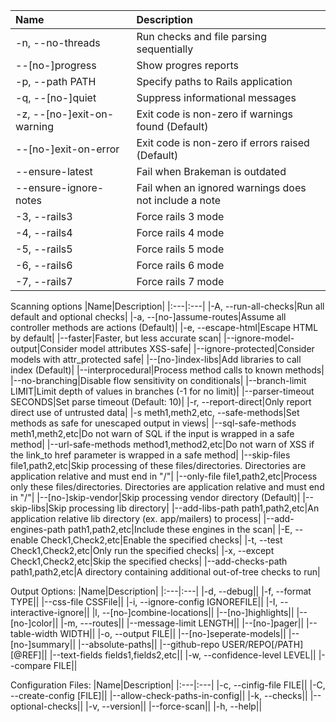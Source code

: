|Name|Description|
|:---|:---|
|-n, --no-threads|Run checks and file parsing sequentially|
|--[no-]progress|Show progres reports|
|-p, --path PATH|Specify paths to Rails application|
|-q, --[no-]quiet|Suppress informational messages|
|-z, --[no-]exit-on-warning| Exit code is non-zero if warnings found (Default)|
|--[no-]exit-on-error|Exit code is non-zero if errors raised (Default)|
|--ensure-latest|Fail when Brakeman is outdated|
|--ensure-ignore-notes|Fail when an ignored warnings does not include a note|
|-3, --rails3|Force rails 3 mode|
|-4, --rails4|Force rails 4 mode|
|-5, --rails5|Force rails 5 mode|
|-6, --rails6|Force rails 6 mode|
|-7, --rails7|Force rails 7 mode|

Scanning options
|Name|Description|
|:---|:---|
|-A, --run-all-checks|Run all default and optional checks|
|-a, --[no-]assume-routes|Assume all controller methods are actions (Default)|
|-e, --escape-html|Escape HTML by default|
|--faster|Faster, but less accurate scan|
|--ignore-model-output|Consider model attributes XSS-safe|
|--ignore-protected|Consider models with attr_protected safe|
|--[no-]index-libs|Add libraries to call index (Default)|
|--interprocedural|Process method calls to known methods|
|--no-branching|Disable flow sensitivity on conditionals|
|--branch-limit LIMIT|Limit depth of values in branches (-1 for no limit)|
|--parser-timeout SECONDS|Set parse timeout (Default: 10)|
|-r, --report-direct|Only report direct use of untrusted data|
|-s meth1,meth2,etc, --safe-methods|Set methods as safe for unescaped output in views|
|--sql-safe-methods meth1,meth2,etc|Do not warn of SQL if the input is wrapped in a safe method|
|--url-safe-methods method1,method2,etc|Do not warn of XSS if the link_to href parameter is wrapped in a safe method|
|--skip-files file1,path2,etc|Skip processing of these files/directories. Directories are application relative and must end in "/"|
|--only-file file1,path2,etc|Process only these files/directories. Directories are application relative and must end in "/"|
|--[no-]skip-vendor|Skip processing vendor directory (Default)|
|--skip-libs|Skip processing lib directory|
|--add-libs-path path1,path2,etc|An application relative lib directory (ex. app/mailers) to process|
|--add-engines-path path1,path2,etc|Include these engines in the scan|
|-E, --enable Check1,Check2,etc|Enable the specified checks|
|-t, --test Check1,Check2,etc|Only run the specified checks|
|-x, --except Check1,Check2,etc|Skip the specified checks|
|--add-checks-path path1,path2,etc|A directory containing additional out-of-tree checks to run|

Output Options:
|Name|Description|
|:---|:---|
|-d, --debug||
|-f, --format TYPE||
|--css-file CSSFile||
|-i, --ignore-config IGNOREFILE||
|-I, --interactive-ignore||
|l, --[no-]combine-locations||
|--[no-]highlights||
|--[no-]color||
|-m, ---routes||
|--message-limit LENGTH||
|--[no-]pager||
|--table-width WIDTH||
|-o, --output FILE||
|--[no-]seperate-models||
|--[no-]summary||
|--absolute-paths||
|--github-repo USER/REPO[/PATH][@REF]||
|--text-fields fields1,fields2,etc||
|-w, --confidence-level LEVEL||
|--compare FILE||

Configuration Files:
|Name|Description|
|:---|:---|
|-c, --cinfig-file FILE||
|-C, --create-config [FILE]||
|--allow-check-paths-in-config||
|-k, --checks||
|--optional-checks||
|-v, --version||
|--force-scan||
|-h, --help||
